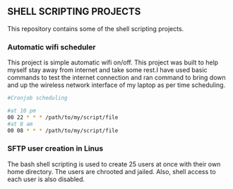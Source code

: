 
## SHELL SCRIPTING PROJECTS
This repository contains some of the shell scripting projects.

### Automatic wifi scheduler
This project is simple automatic wifi on/off. This project was built to help myself stay away from internet and take some rest.I have used basic commands to test the internet connection and ran command to bring down and up the wireless network interface of my laptop as per time scheduling.


```bash
#Cronjob scheduling 

#at 10 pm
00 22 * * * /path/to/my/script/file
#at 8 am
00 08 * * * /path/to/my/script/file
```

### SFTP user creation in Linus
The bash shell scripting is used to create 25 users at once with their own home directory. The users are chrooted and jailed. Also, shell access to each user is also disabled. 